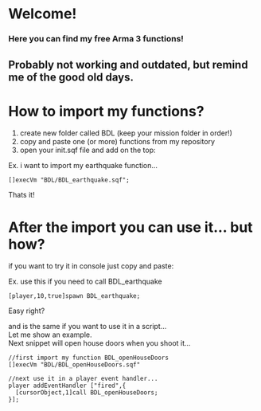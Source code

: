 # Welcome!
### Here you can find my free Arma 3 functions!
## Probably not working and outdated, but remind me of the good old days.


# How to import my functions?

  1. create new folder called BDL (keep your mission folder in order!)
  1. copy and paste one (or more) functions from my repository
  1. open your init.sqf file and add on the top: 
  
  Ex. i want to import my earthquake function...
  ```
  []execVm "BDL/BDL_earthquake.sqf";
  ```  
  Thats it!

# After the import you can use it... but how?
  if you want to try it in console just copy and paste:
  
  Ex. use this if you need to call BDL_earthquake
  ```
  [player,10,true]spawn BDL_earthquake;
  ```  
  Easy right?
  
  and is the same if you want to use it in a script...  
  Let me show an example.  
  Next snippet will open house doors when you shoot it...  
  
  ```
  //first import my function BDL_openHouseDoors
  []execVm "BDL/BDL_openHouseDoors.sqf"
  
  //next use it in a player event handler...
  player addEventHandler ["fired",{
    [cursorObject,1]call BDL_openHouseDoors;
  }];
  ```
